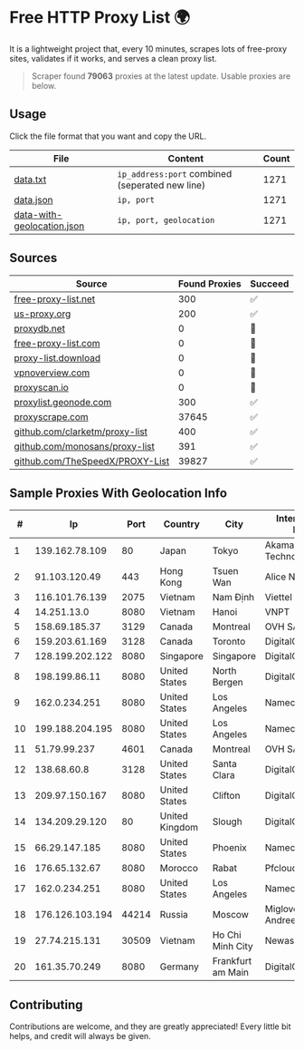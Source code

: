 
# Free HTTP Proxy List 🌍

It is a lightweight project that, every 10 minutes, scrapes lots of free-proxy sites, validates if it works, and serves a clean proxy list.


> Scraper found **79063** proxies at the latest update. Usable proxies are below.

## Usage

Click the file format that you want and copy the URL.


|File|Content|Count|
|----|-------|-----|
|[data.txt](https://raw.githubusercontent.com/themiralay/Proxy-List-World/master/data.txt)|`ip_address:port` combined (seperated new line)|1271|
|[data.json](https://raw.githubusercontent.com/themiralay/Proxy-List-World/master/data.json)|`ip, port`|1271|
|[data-with-geolocation.json](https://raw.githubusercontent.com/themiralay/Proxy-List-World/master/data-with-geolocation.json)|`ip, port, geolocation`|1271|

## Sources

|Source|Found Proxies|Succeed|
|------|-------------|-------|
|[free-proxy-list.net](https://free-proxy-list.net)|300|✅|
|[us-proxy.org](https://www.us-proxy.org)|200|✅|
|[proxydb.net](http://proxydb.net)|0|🚫|
|[free-proxy-list.com](https://free-proxy-list.com/?page=&port=&type%5B%5D=http&type%5B%5D=https&up_time=0&search=Search)|0|🚫|
|[proxy-list.download](https://www.proxy-list.download/HTTP)|0|🚫|
|[vpnoverview.com](https://vpnoverview.com/privacy/anonymous-browsing/free-proxy-servers)|0|🚫|
|[proxyscan.io](https://www.proxyscan.io)|0|🚫|
|[proxylist.geonode.com](https://proxylist.geonode.com/api/proxy-list?limit=300&page=1&sort_by=lastChecked&sort_type=desc&protocols=http,https)|300|✅|
|[proxyscrape.com](https://api.proxyscrape.com/v2/?request=displayproxies&protocol=http&timeout=10000&country=all&ssl=all&anonymity=all)|37645|✅|
|[github.com/clarketm/proxy-list](https://raw.githubusercontent.com/clarketm/proxy-list/master/proxy-list-raw.txt)|400|✅|
|[github.com/monosans/proxy-list](https://raw.githubusercontent.com/monosans/proxy-list/main/proxies/http.txt)|391|✅|
|[github.com/TheSpeedX/PROXY-List](https://raw.githubusercontent.com/TheSpeedX/PROXY-List/master/http.txt)|39827|✅|


## Sample Proxies With Geolocation Info

|#|Ip|Port|Country|City|Internet Service Provider|
|-|--|----|-------|----|-------------------------|
|1|139.162.78.109|80|Japan|Tokyo|Akamai Technologies, Inc.|
|2|91.103.120.49|443|Hong Kong|Tsuen Wan|Alice Networks LTD|
|3|116.101.76.139|2075|Vietnam|Nam Định|Viettel Corporation|
|4|14.251.13.0|8080|Vietnam|Hanoi|VNPT|
|5|158.69.185.37|3129|Canada|Montreal|OVH SAS|
|6|159.203.61.169|3128|Canada|Toronto|DigitalOcean, LLC|
|7|128.199.202.122|8080|Singapore|Singapore|DigitalOcean, LLC|
|8|198.199.86.11|8080|United States|North Bergen|DigitalOcean, LLC|
|9|162.0.234.251|8080|United States|Los Angeles|Namecheap, Inc.|
|10|199.188.204.195|8080|United States|Los Angeles|Namecheap, Inc.|
|11|51.79.99.237|4601|Canada|Montreal|OVH SAS|
|12|138.68.60.8|3128|United States|Santa Clara|DigitalOcean, LLC|
|13|209.97.150.167|8080|United States|Clifton|DigitalOcean, LLC|
|14|134.209.29.120|80|United Kingdom|Slough|DigitalOcean, LLC|
|15|66.29.147.185|8080|United States|Phoenix|Namecheap, Inc.|
|16|176.65.132.67|8080|Morocco|Rabat|Pfcloud UG|
|17|162.0.234.251|8080|United States|Los Angeles|Namecheap, Inc.|
|18|176.126.103.194|44214|Russia|Moscow|Miglovets Egor Andreevich|
|19|27.74.215.131|30509|Vietnam|Ho Chi Minh City|Newass2011xDSLHN|
|20|161.35.70.249|8080|Germany|Frankfurt am Main|DigitalOcean, LLC|



## Contributing

Contributions are welcome, and they are greatly appreciated! Every
little bit helps, and credit will always be given.

